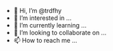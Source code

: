 - 👋 Hi, I’m @trdfhy
- 👀 I’m interested in ...
- 🌱 I’m currently learning ...
- 💞️ I’m looking to collaborate on ...
- 📫 How to reach me ...

<!---
trdfhy/trdfhy is a ✨ special ✨ repository because its `README.md` (this file) appears on your GitHub profile.
You can click the Preview link to take a look at your changes.
--->
